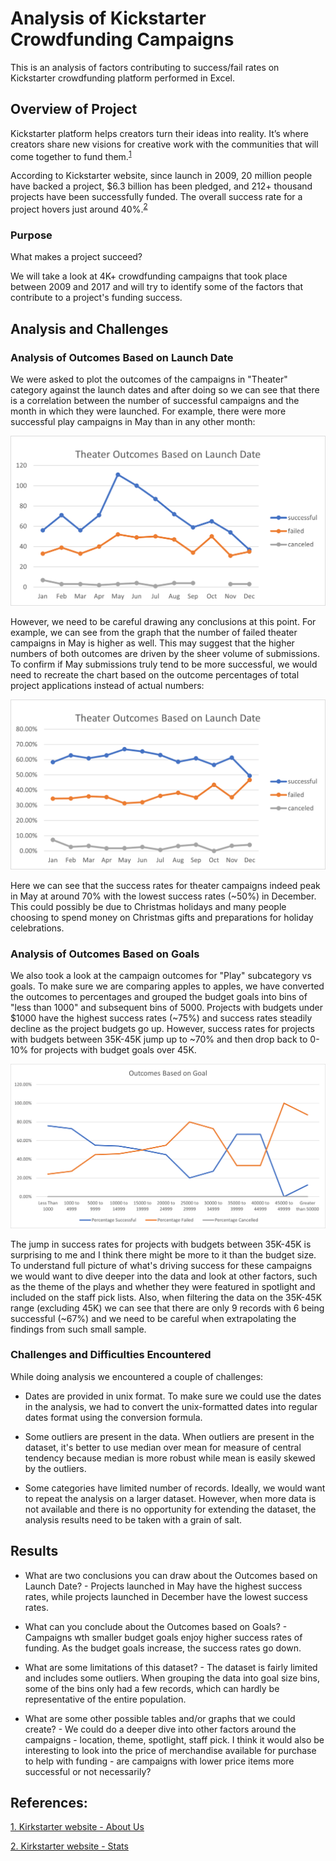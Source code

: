 # Analysis of Kickstarter Crowdfunding Campaigns
This is an analysis of factors contributing to success/fail rates on Kickstarter crowdfunding platform performed in Excel.

## Overview of Project

Kickstarter platform helps creators turn their ideas into reality. It’s where creators share new visions for creative work with the communities that will come together to fund them.<sup>[1](#myfootnote1)</sup>

According to Kickstarter website, since launch in 2009, 20 million people have backed a project, $6.3 billion has been pledged, and 212+ thousand projects have been successfully funded.
The overall success rate for a project hovers just around 40%.<sup>[2](#myfootnote1)</sup>

### Purpose

What makes a project succeed?

We will take a look at 4K+ crowdfunding campaigns that took place between 2009 and 2017 and will try to identify some of the factors that contribute to a project's funding success.

## Analysis and Challenges


### Analysis of Outcomes Based on Launch Date

We were asked to plot the outcomes of the campaigns in "Theater" category against the launch dates and after doing so we can see that there is a correlation between the number of successful campaigns and the month in which they were launched. For example, there were more successful play campaigns in May than in any other month:

![Theater Outcomes vs Launch Date](Resources/Theater_Outcomes_vs_Launch.png)

However, we need to be careful drawing any conclusions at this point. For example, we can see from the graph that the number of failed theater campaigns in May is higher as well. This may suggest that the higher numbers of both outcomes are driven by the sheer volume of submissions. To confirm if May submissions truly tend to be more successful, we would need to recreate the chart based on the outcome percentages of total project applications instead of actual numbers:

![Theater Outcomes vs Launch Date](Resources/Theater_Outcomes_vs_Launch_Percent.png)

Here we can see that the success rates for theater campaigns indeed peak in May at around 70% with the lowest success rates (~50%) in December. This could possibly be due to Christmas holidays and many people choosing to spend money on Christmas gifts and preparations for holiday celebrations.


### Analysis of Outcomes Based on Goals

We also took a look at the campaign outcomes for "Play" subcategory vs goals. To make sure we are comparing apples to apples, we have converted the outcomes to percentages and grouped the budget goals into bins of "less than 1000" and subsequent bins of 5000. Projects with budgets under $1000 have the highest success rates (~75%) and success rates steadily decline as the project budgets go up. However, success rates for projects with budgets between 35K-45K jump up to ~70% and then drop back to 0-10% for projects with budget goals over 45K. 

 ![Outcomes vs Goals](Resources/Outcomes_vs_Goals.png)

The jump in success rates for projects with budgets between 35K-45K is surprising to me and I think there might be more to it than the budget size. To understand full picture of what's driving success for these campaigns we would want to dive deeper into the data and look at other factors, such as the theme of the plays and whether they were featured in spotlight and included on the staff pick lists. Also, when filtering the data on the 35K-45K range (excluding 45K) we can see that there are only 9 records with 6 being successful (~67%) and we need to be careful when  extrapolating the findings from such small sample.

### Challenges and Difficulties Encountered

While doing analysis we encountered a couple of challenges:

- Dates are provided in unix format. To make sure we could use the dates in the analysis, we had to convert the unix-formatted dates into regular dates format using the conversion formula. 

- Some outliers are present in the data. When outliers are present in the dataset, it's better to use median over mean for measure of central tendency because median is more robust while mean is easily skewed by the outliers.

- Some categories have limited number of records. Ideally, we would want to repeat the analysis on a larger dataset. However, when more data is not available and there is no opportunity for extending the dataset, the analysis results need to be taken with a grain of salt. 




## Results

- What are two conclusions you can draw about the Outcomes based on Launch Date? - Projects launched in May have the highest success rates, while projects launched in December have the lowest success rates. 

- What can you conclude about the Outcomes based on Goals? - Campaigns wth smaller budget goals enjoy higher success rates of funding. As the budget goals increase, the success rates go down.

- What are some limitations of this dataset? - The dataset is fairly limited and includes some outliers. When grouping the data into goal size bins, some of the bins only had a few records, which can hardly be representative of the entire population.

- What are some other possible tables and/or graphs that we could create? - We could do a deeper dive into other factors around the campaigns - location, theme, spotlight, staff pick. I think it would also be interesting to look into the price of merchandise available for purchase to help with funding - are campaigns with lower price items more successful or not necessarily?
   

## References:

  [1. Kirkstarter website - About Us](https://www.kickstarter.com/about?ref=global-footer)

  [2. Kirkstarter website - Stats](https://www.kickstarter.com/help/stats?ref=global-footer)
